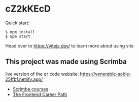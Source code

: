 # cZ2kKEcD

Quick start:

```
$ npm install
$ npm start
````

Head over to https://vitejs.dev/ to learn more about using vite
## This project was made using Scrimba
live version of the qr code website: https://venerable-sable-25ffbf.netlify.app/

- [Scrimba courses](https://scrimba.com/allcourses)
- [The Frontend Career Path](https://scrimba.com/learn/frontend)

